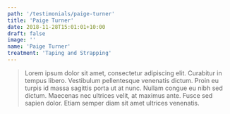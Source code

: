 ```yaml
---
path: '/testimonials/paige-turner'
title: 'Paige Turner'
date: 2018-11-28T15:01:01+10:00
draft: false
image: ''
name: 'Paige Turner'
treatment: 'Taping and Strapping'
---
```


> Lorem ipsum dolor sit amet, consectetur adipiscing elit. Curabitur in tempus libero. Vestibulum pellentesque venenatis dictum. Proin eu turpis id massa sagittis porta ut at nunc. Nullam congue eu nibh sed dictum. Maecenas nec ultrices velit, at maximus ante. Fusce sed sapien dolor. Etiam semper diam sit amet ultrices venenatis. 
